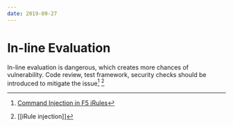 ```yaml
---
date: 2019-09-27
---
```

# In-line Evaluation

In-line evaluation is dangerous, which creates more chances of vulnerability.
Code review, test framework, security checks should be introduced to mitigate the issue[^1] [^2]


[^1]: [Command Injection in F5 iRules](https://www.youtube.com/watch?v=xMdUKAal3wQ)
[^2]: [[iRule injection]]
